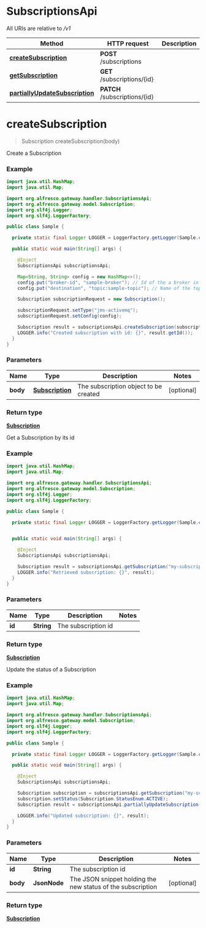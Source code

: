 # SubscriptionsApi

All URIs are relative to */v1*

Method | HTTP request | Description
------------- | ------------- | -------------
[**createSubscription**](SubscriptionsApi.md#createSubscription) | **POST** /subscriptions | 
[**getSubscription**](SubscriptionsApi.md#getSubscription) | **GET** /subscriptions/{id} | 
[**partiallyUpdateSubscription**](SubscriptionsApi.md#partiallyUpdateSubscription) | **PATCH** /subscriptions/{id} | 

<a name="createSubscription"></a>
# **createSubscription**
> Subscription createSubscription(body)



Create a Subscription

### Example
```java
import java.util.HashMap;
import java.util.Map;

import org.alfresco.gateway.handler.SubscriptionsApi;
import org.alfresco.gateway.model.Subscription;
import org.slf4j.Logger;
import org.slf4j.LoggerFactory;

public class Sample {

  private static final Logger LOGGER = LoggerFactory.getLogger(Sample.class);

  public static void main(String[] args) {

    @Inject
    SubscriptionsApi subscriptionsApi;

    Map<String, String> config = new HashMap<>();
    config.put("broker-id", "sample-broker"); // Id of the a broker in alfresco-event-gateway configuration
    config.put("destination", "topic:sample-topic"); // Name of the topic to which the gateway shall publish the events

    Subscription subscriptionRequest = new Subscription();

    subscriptionRequest.setType("jms-activemq");
    subscriptionRequest.setConfig(config);

    Subscription result = subscriptionsApi.createSubscription(subscriptionRequest);
    LOGGER.info("Created subscription with id: {}", result.getId());
  }
}

```

### Parameters

Name | Type | Description  | Notes
------------- | ------------- | ------------- | -------------
 **body** | [**Subscription**](Subscription.md)| The subscription object to be created | [optional]

### Return type

[**Subscription**](Subscription.md)



Get a Subscription by its id

### Example
```java
import java.util.HashMap;
import java.util.Map;

import org.alfresco.gateway.handler.SubscriptionsApi;
import org.alfresco.gateway.model.Subscription;
import org.slf4j.Logger;
import org.slf4j.LoggerFactory;

public class Sample {

  private static final Logger LOGGER = LoggerFactory.getLogger(Sample.class);


  public static void main(String[] args) {

    @Inject
    SubscriptionsApi subscriptionsApi;

    Subscription result = subscriptionsApi.getSubscription("my-subscription-id");
    LOGGER.info("Retrieved subscription: {}", result);
  }
}
```

### Parameters

Name | Type | Description  | Notes
------------- | ------------- | ------------- | -------------
 **id** | **String**| The subscription id |

### Return type

[**Subscription**](Subscription.md)


Update the status of a Subscription

### Example
```java
import java.util.HashMap;
import java.util.Map;

import org.alfresco.gateway.handler.SubscriptionsApi;
import org.alfresco.gateway.model.Subscription;
import org.slf4j.Logger;
import org.slf4j.LoggerFactory;

public class Sample {

  private static final Logger LOGGER = LoggerFactory.getLogger(Sample.class);

  public static void main(String[] args) {

    @Inject
    SubscriptionsApi subscriptionsApi;

    Subscription subscription = subscriptionsApi.getSubscription("my-subscription-id");
    subscription.setStatus(Subscription.StatusEnum.ACTIVE);
    Subscription result = subscriptionsApi.partiallyUpdateSubscription(subscription);

    LOGGER.info("Updated subscription: {}", result);
  }
}
```

### Parameters

Name | Type | Description  | Notes
------------- | ------------- | ------------- | -------------
 **id** | **String**| The subscription id |
 **body** | **JsonNode**| The JSON snippet holding the new status of the subscription | [optional]

### Return type

[**Subscription**](Subscription.md)
